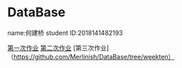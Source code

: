 # DataBase

name:何建桥
student ID:2018141482193

[第一次作业](https://github.com/Merlinish/DataBase/tree/weekone)
[第二次作业](https://github.com/Merlinish/DataBase/tree/weeksix)
[第三次作业]（https://github.com/Merlinish/DataBase/tree/weekten）
